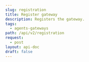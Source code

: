 ```yaml
---
slug: registration
title: Register gateway
description: Registers the gateway.
tags:
  - agents-gateways
path: /api/v2/registration
request:
  - post
layout: api-doc
draft: false
---
```


